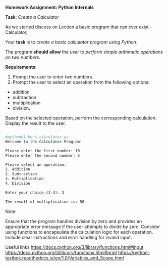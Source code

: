 **Homework Assignment: Python Internals**

**Task**: _Create a Calculator_

As we started discuss on Lection a basic program that can ever exist - Calculator, 

Your **task** is to _create a basic calculator program using Python_. 

The program **should** **allow** the _user_ to _perform simple arithmetic operations on two numbers_.


**Requirements**:

1) Prompt the user to enter two numbers.
2) Prompt the user to select an operation from the following options: 
- addition
- subtraction
- multiplication
- division.

Based on the selected operation, perform the corresponding calculation.
Display the result to the user.


```bash

#python01-hw % calculator.py 
Welcome to the Calculator Program!

Please enter the first number: 10
Please enter the second number: 5

Please select an operation:
1. Addition
2. Subtraction
3. Multiplication
4. Division

Enter your choice (1-4): 3

The result of multiplication is: 50
```

Note:

Ensure that the program handles division by zero and provides an appropriate error message if the user attempts to divide by zero.
Consider using functions to encapsulate the calculation logic for each operation.
Include clear instructions and error handling for invalid input.


Useful links
https://docs.python.org/3/library/functions.html#input
https://docs.python.org/3/library/functions.html#print
https://python-textbok.readthedocs.io/en/1.0/Variables_and_Scope.html
